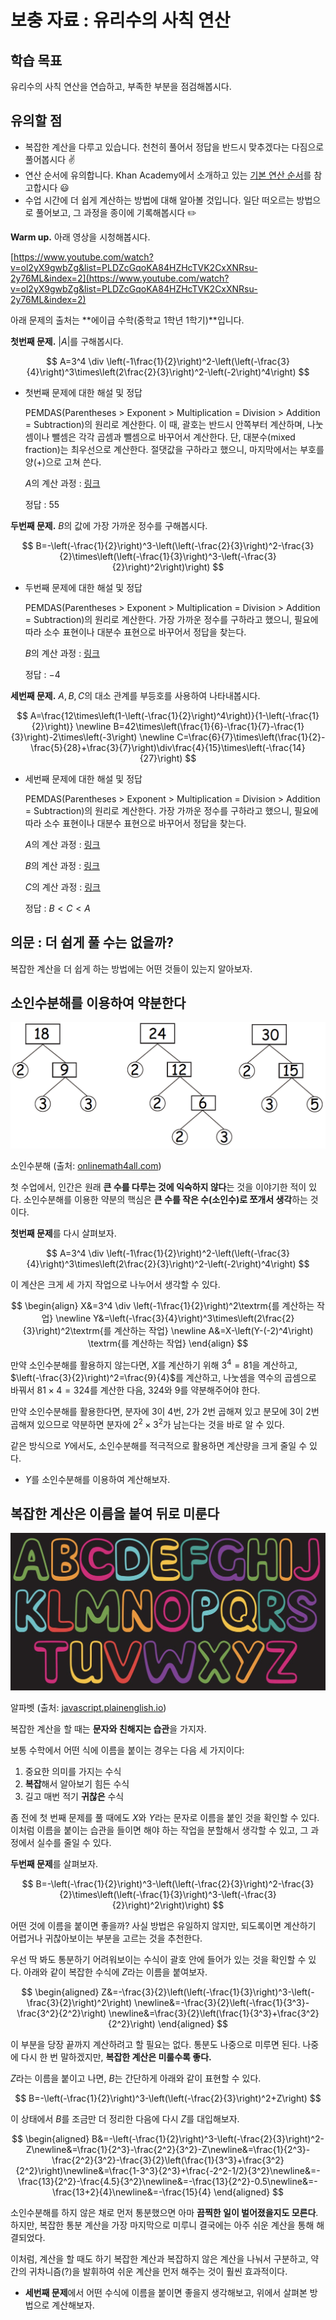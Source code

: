 # 보충 자료 : 유리수의 사칙 연산

## 학습 목표

유리수의 사칙 연산을 연습하고, 부족한 부분을 점검해봅시다.

## 유의할 점

- 복잡한 계산을 다루고 있습니다. 천천히 풀어서 정답을 반드시 맞추겠다는 다짐으로 풀어봅시다 ✌️
- 연산 순서에 유의합니다. Khan Academy에서 소개하고 있는 [기본 연산 순서](https://ko.khanacademy.org/math/cc-sixth-grade-math/cc-6th-arithmetic-operations/cc-6th-order-of-operations/a/order-of-operations-review)를 참고합시다 😃
- 수업 시간에 더 쉽게 계산하는 방법에 대해 알아볼 것입니다.
일단 떠오르는 방법으로 풀어보고, 그 과정을 종이에 기록해봅시다 ✏️

**Warm up.** 아래 영상을 시청해봅시다.

[https://www.youtube.com/watch?v=ol2yX9gwbZg&list=PLDZcGqoKA84HZHcTVK2CxXNRsu-2y76ML&index=2](https://www.youtube.com/watch?v=ol2yX9gwbZg&list=PLDZcGqoKA84HZHcTVK2CxXNRsu-2y76ML&index=2)

아래 문제의 출처는 **에이급 수학(중학교 1학년 1학기)**입니다.

**첫번째 문제.** $|A|$를 구해봅시다.

$$
A=3^4 \div \left(-1\frac{1}{2}\right)^2-\left(\left(-\frac{3}{4}\right)^3\times\left(2\frac{2}{3}\right)^2-\left(-2\right)^4\right)
$$

- 첫번째 문제에 대한 해설 및 정답
    
    PEMDAS(Parentheses > Exponent > Multiplication = Division > Addition = Subtraction)의 원리로 계산한다. 이 때, 괄호는 반드시 안쪽부터 계산하며, 나눗셈이나 뺄셈은 각각 곱셈과 뺄셈으로 바꾸어서 계산한다. 단, 대분수(mixed fraction)는 최우선으로 계산한다. 절댓값을 구하라고 했으니, 마지막에서는 부호를 양($+$)으로 고쳐 쓴다.
    
    $A$의 계산 과정 : [링크](https://www.symbolab.com/solver/simplify-calculator/simplify%203%5E%7B4%7D%20%5Cdiv%20%5Cleft(-1%5Cfrac%7B1%7D%7B2%7D%5Cright)%5E%7B2%7D-%5Cleft(%5Cleft(-%5Cfrac%7B3%7D%7B4%7D%5Cright)%5E%7B3%7D%5Ctimes%5Cleft(2%5Cfrac%7B2%7D%7B3%7D%5Cright)%5E%7B2%7D-%5Cleft(-2%5Cright)%5E%7B4%7D%5Cright))
    
    정답 : $55$
    

**두번째 문제.** $B$의 값에 가장 가까운 정수를 구해봅시다.

$$
B=-\left(-\frac{1}{2}\right)^3-\left(\left(-\frac{2}{3}\right)^2-\frac{3}{2}\times\left(\left(-\frac{1}{3}\right)^3-\left(-\frac{3}{2}\right)^2\right)\right)
$$

- 두번째 문제에 대한 해설 및 정답
    
    PEMDAS(Parentheses > Exponent > Multiplication = Division > Addition = Subtraction)의 원리로 계산한다. 가장 가까운 정수를 구하라고 했으니, 필요에 따라 소수 표현이나 대분수 표현으로 바꾸어서 정답을 찾는다.
    
    $B$의 계산 과정 : [링크](https://www.symbolab.com/solver/simplify-calculator/simplify%20-%5Cleft(-%5Cfrac%7B1%7D%7B2%7D%5Cright)%5E%7B3%7D-%5Cleft(%5Cleft(-%5Cfrac%7B2%7D%7B3%7D%5Cright)%5E%7B2%7D-%5Cfrac%7B3%7D%7B2%7D%5Ctimes%5Cleft(%5Cleft(-%5Cfrac%7B1%7D%7B3%7D%5Cright)%5E%7B3%7D-%5Cleft(-%5Cfrac%7B3%7D%7B2%7D%5Cright)%5E%7B2%7D%5Cright)%5Cright))
    
    정답 : $-4$
    

**세번째 문제.** $A, B, C$의 대소 관계를 부등호를 사용하여 나타내봅시다.

$$
A=\frac{12\times\left(1-\left(-\frac{1}{2}\right)^4\right)}{1-\left(-\frac{1}{2}\right)} \newline
B=42\times\left(\frac{1}{6}-\frac{1}{7}-\frac{1}{3}\right)-2\times\left(-3\right) \newline C=\frac{6}{7}\times\left(\frac{1}{2}-\frac{5}{28}+\frac{3}{7}\right)\div\frac{4}{15}\times\left(-\frac{14}{27}\right)
$$

- 세번째 문제에 대한 해설 및 정답
    
    PEMDAS(Parentheses > Exponent > Multiplication = Division > Addition = Subtraction)의 원리로 계산한다. 가장 가까운 정수를 구하라고 했으니, 필요에 따라 소수 표현이나 대분수 표현으로 바꾸어서 정답을 찾는다.
    
    $A$의 계산 과정 : [링크](https://www.symbolab.com/solver/simplify-calculator/simplify%20%5Cfrac%7B12%5Ctimes%5Cleft(1-%5Cleft(-%5Cfrac%7B1%7D%7B2%7D%5Cright)%5E%7B4%7D%5Cright)%7D%7B1-%5Cleft(-%5Cfrac%7B1%7D%7B2%7D%5Cright)%7D)
    
    $B$의 계산 과정 : [링크](https://www.symbolab.com/solver/simplify-calculator/simplify%2042%5Ctimes%5Cleft(%5Cfrac%7B1%7D%7B6%7D-%5Cfrac%7B1%7D%7B7%7D-%5Cfrac%7B1%7D%7B3%7D%5Cright)-2%5Ctimes%5Cleft(-3%5Cright))
    
    $C$의 계산 과정 : [링크](https://www.symbolab.com/solver/simplify-calculator/simplify%20%5Cfrac%7B6%7D%7B7%7D%5Ctimes%5Cleft(%5Cfrac%7B1%7D%7B2%7D-%5Cfrac%7B5%7D%7B28%7D%2B%5Cfrac%7B3%7D%7B7%7D%5Cright)%5Cdiv%5Cfrac%7B4%7D%7B15%7D%5Ctimes%5Cleft(-%5Cfrac%7B14%7D%7B27%7D%5Cright))
    
    정답 : $B<C<A$
    

## 의문 : 더 쉽게 풀 수는 없을까?

복잡한 계산을 더 쉽게 하는 방법에는 어떤 것들이 있는지 알아보자.

## 소인수분해를 이용하여 약분한다

![소인수분해 (출처: [onlinemath4all.com](http://onlinemath4all.com/))](%EB%B3%B4%EC%B6%A9%20%EC%9E%90%EB%A3%8C%20%EC%9C%A0%EB%A6%AC%EC%88%98%EC%9D%98%20%EC%82%AC%EC%B9%99%20%EC%97%B0%EC%82%B0%20161f0f24f9318037bf63fc6fbb5b4222/Untitled.png)

소인수분해 (출처: [onlinemath4all.com](http://onlinemath4all.com/))

첫 수업에서, 인간은 원래 **큰 수를 다루는 것에 익숙하지 않다**는 것을 이야기한 적이 있다.
소인수분해를 이용한 약분의 핵심은 **큰 수를 작은 수(소인수)로 쪼개서 생각**하는 것이다.

**첫번째 문제**를 다시 살펴보자.

$$
A=3^4 \div \left(-1\frac{1}{2}\right)^2-\left(\left(-\frac{3}{4}\right)^3\times\left(2\frac{2}{3}\right)^2-\left(-2\right)^4\right)
$$

이 계산은 크게 세 가지 작업으로 나누어서 생각할 수 있다.

$$
\begin{align} X&=3^4 \div \left(-1\frac{1}{2}\right)^2\textrm{를 계산하는 작업} \newline Y&=\left(-\frac{3}{4}\right)^3\times\left(2\frac{2}{3}\right)^2\textrm{를 계산하는 작업} \newline A&=X-\left(Y-(-2)^4\right) \textrm{를 계산하는 작업} \end{align}
$$

만약 소인수분해를 활용하지 않는다면,
$X$를 계산하기 위해 $3^4=81$을 계산하고, $\left(-\frac{3}{2}\right)^2=\frac{9}{4}$를 계산하고,
나눗셈을 역수의 곱셈으로 바꿔서 $81\times4=324$를 계산한 다음, $324$와 $9$를 약분해주어야 한다.

만약 소인수분해를 활용한다면,
분자에 $3$이 $4$번, $2$가 $2$번 곱해져 있고 분모에 $3$이 $2$번 곱해져 있으므로 
약분하면 분자에 $2^2\times3^2$가 남는다는 것을 바로 알 수 있다.

같은 방식으로 $Y$에서도, 소인수분해를 적극적으로 활용하면 계산량을 크게 줄일 수 있다.

- $Y$를 소인수분해를 이용하여 계산해보자.

## 복잡한 계산은 이름을 붙여 뒤로 미룬다

![알파벳 (출처: [javascript.plainenglish.io](http://javascript.plainenglish.io/))](%EB%B3%B4%EC%B6%A9%20%EC%9E%90%EB%A3%8C%20%EC%9C%A0%EB%A6%AC%EC%88%98%EC%9D%98%20%EC%82%AC%EC%B9%99%20%EC%97%B0%EC%82%B0%20161f0f24f9318037bf63fc6fbb5b4222/Untitled%201.png)

알파벳 (출처: [javascript.plainenglish.io](http://javascript.plainenglish.io/))

복잡한 계산을 할 때는 **문자와 친해지는 습관**을 가지자.

보통 수학에서 어떤 식에 이름을 붙이는 경우는 다음 세 가지이다:

1. 중요한 의미를 가지는 수식
2. **복잡**해서 알아보기 힘든 수식
3. 길고 매번 적기 **귀찮은** 수식

좀 전에 첫 번째 문제를 풀 때에도 $X$와 $Y$라는 문자로 이름을 붙인 것을 확인할 수 있다.
이처럼 이름을 붙이는 습관을 들이면 해야 하는 작업을 분할해서 생각할 수 있고, 그 과정에서 실수를 줄일 수 있다.

**두번째 문제**를 살펴보자.

$$
B=-\left(-\frac{1}{2}\right)^3-\left(\left(-\frac{2}{3}\right)^2-\frac{3}{2}\times\left(\left(-\frac{1}{3}\right)^3-\left(-\frac{3}{2}\right)^2\right)\right)
$$

어떤 것에 이름을 붙이면 좋을까?
사실 방법은 유일하지 않지만, 되도록이면 계산하기 어렵거나 귀찮아보이는 부분을 고르는 것을 추천한다.

우선 딱 봐도 통분하기 어려워보이는 수식이 괄호 안에 들어가 있는 것을 확인할 수 있다.
아래와 같이 복잡한 수식에 $Z$라는 이름을 붙여보자.

$$
\begin{aligned} Z&=-\frac{3}{2}\left(\left(-\frac{1}{3}\right)^3-\left(-\frac{3}{2}\right)^2\right)
\newline&=-\frac{3}{2}\left(-\frac{1}{3^3}-\frac{3^2}{2^2}\right)
\newline&=\frac{3}{2}\left(\frac{1}{3^3}+\frac{3^2}{2^2}\right)
\end{aligned}
$$

이 부분을 당장 끝까지 계산하려고 할 필요는 없다. 통분도 나중으로 미루면 된다.
나중에 다시 한 번 말하겠지만, **복잡한 계산은 미룰수록 좋다.**

$Z$라는 이름을 붙이고 나면, $B$는 간단하게 아래와 같이 표현할 수 있다.

$$
B=-\left(-\frac{1}{2}\right)^3-\left(\left(-\frac{2}{3}\right)^2+Z\right)
$$

이 상태에서 $B$를 조금만 더 정리한 다음에 다시 $Z$를 대입해보자.

$$
\begin{aligned}
B&=-\left(-\frac{1}{2}\right)^3-\left(-\frac{2}{3}\right)^2-Z\newline&=\frac{1}{2^3}-\frac{2^2}{3^2}-Z\newline&=\frac{1}{2^3}-\frac{2^2}{3^2}-\frac{3}{2}\left(\frac{1}{3^3}+\frac{3^2}{2^2}\right)\newline&=\frac{1-3^3}{2^3}+\frac{-2^2-1/2}{3^2}\newline&=-\frac{13}{2^2}-\frac{4.5}{3^2}\newline&=-\frac{13}{2^2}-0.5\newline&=-\frac{13+2}{4}\newline&=-\frac{15}{4} \end{aligned}
$$

소인수분해를 하지 않은 채로 먼저 통분했으면 아마 **끔찍한 일이 벌어졌을지도 모른다**.
하지만, 복잡한 통분 계산을 가장 마지막으로 미루니 결국에는 아주 쉬운 계산을 통해 해결되었다.

이처럼, 계산을 할 때도 하기 복잡한 계산과 복잡하지 않은 계산을 나눠서 구분하고,
약간의 귀차니즘(?)을 발휘하여 쉬운 계산을 먼저 해주는 것이 훨씬 효과적이다.

- **세번째 문제**에서 어떤 수식에 이름을 붙이면 좋을지 생각해보고, 위에서 살펴본 방법으로 계산해보자.